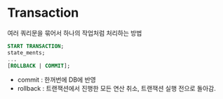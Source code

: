 # Transaction
여러 쿼리문을 묶어서 하나의 작업처럼 처리하는 방법
```sql
START TRANSACTION;
state_ments;
...
[ROLLBACK | COMMIT];
```
- commit : 한꺼번에 DB에 반영
- rollback : 트랜잭션에서 진행한 모든 연산 취소, 트랜잭션 실행 전으로 돌아감.